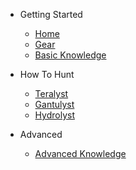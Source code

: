 - Getting Started

  - [Home](home.md)
  - [Gear](gear.md)
  - [Basic Knowledge](basic-knowledge.md)
- How To Hunt
  - [Teralyst](teralyst.md)
  - [Gantulyst](gantulyst.md)
  - [Hydrolyst](hydrolyst.md)
- Advanced
  - [Advanced Knowledge](advanced-knowledge.md)
  <!-- - [Damage Calculator](dmg-calc.md)
  - [Discussion](discussion.md) -->
